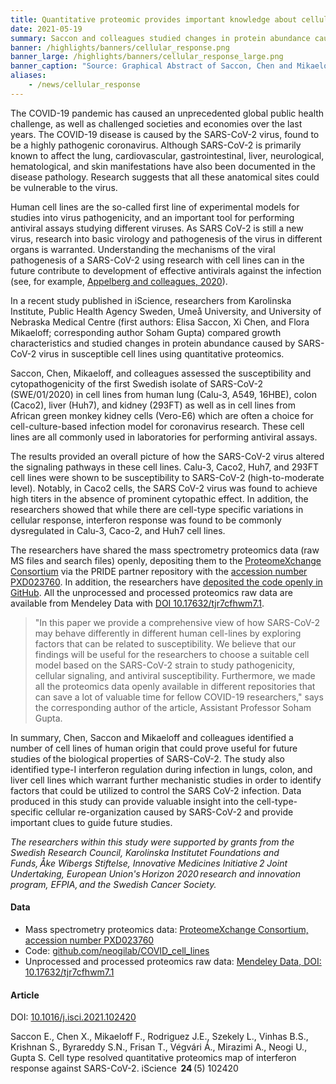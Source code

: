 ```yaml
---
title: Quantitative proteomic provides important knowledge about cellular response against SARS CoV-2
date: 2021-05-19
summary: Saccon and colleagues studied changes in protein abundance caused by SARS-CoV-2 virus in susceptible cell lines using quantitative proteomics. All proteomics were made data openly available in different repositories.
banner: /highlights/banners/cellular_response.png
banner_large: /highlights/banners/cellular_response_large.png
banner_caption: "Source: Graphical Abstract of Saccon, Chen and Mikaeloff et al 2021"
aliases:
    - /news/cellular_response
---
```


The COVID-19 pandemic has caused an unprecedented global public health challenge, as well as challenged societies and economies over the last years. The COVID-19 disease is caused by the SARS-CoV-2 virus, found to be a highly pathogenic coronavirus. Although SARS-CoV-2 is primarily known to affect the lung, cardiovascular, gastrointestinal, liver, neurological, hematological, and skin manifestations have also been documented in the disease pathology. Research suggests that all these anatomical sites could be vulnerable to the virus.

Human cell lines are the so-called first line of experimental models for studies into virus pathogenicity, and an important tool for performing antiviral assays studying different viruses. As SARS CoV-2 is still a new virus, research into basic virology and pathogenesis of the virus in different organs is warranted. Understanding the mechanisms of the viral pathogenesis of a SARS-CoV-2 using research with cell lines can in the future contribute to development of effective antivirals against the infection (see, for example, [Appelberg and colleagues, 2020](https://doi.org/10.1080/22221751.2020.1799723)).

In a recent study published in iScience, researchers from Karolinska Institute, Public Health Agency Sweden, Umeå University, and University of Nebraska Medical Centre (first authors: Elisa Saccon, Xi Chen, and Flora Mikaeloff; corresponding author Soham Gupta) compared growth characteristics and studied changes in protein abundance caused by SARS-CoV-2 virus in susceptible cell lines using quantitative proteomics.

Saccon, Chen, Mikaeloff, and colleagues assessed the susceptibility and cytopathogenicity of the first Swedish isolate of SARS-CoV-2 (SWE/01/2020) in cell lines from human lung (Calu-3, A549, 16HBE), colon (Caco2), liver (Huh7), and kidney (293FT) as well as in cell lines from African green monkey kidney cells (Vero-E6) which are often a choice for cell-culture-based infection model for coronavirus research. These cell lines are all commonly used in laboratories for performing antiviral assays.

The results provided an overall picture of how the SARS-CoV-2 virus altered the signaling pathways in these cell lines. Calu-3, Caco2, Huh7, and 293FT cell lines were shown to be susceptibility to SARS-CoV-2 (high-to-moderate level). Notably, in Caco2 cells, the SARS CoV-2 virus was found to achieve high titers in the absence of prominent cytopathic effect. In addition, the researchers showed that while there are cell-type specific variations in cellular response, interferon response was found to be commonly dysregulated in Calu-3, Caco-2, and Huh7 cell lines.

The researchers have shared the mass spectrometry proteomics data (raw MS files and search files) openly, depositing them to the [ProteomeXchange Consortium](http://proteomecentral.proteomexchange.org) via the PRIDE partner repository with the [accession number PXD023760](http://proteomecentral.proteomexchange.org/cgi/GetDataset?ID=PXD023760). In addition, the researchers have [deposited the code openly in GitHub](https://github.com/neogilab/COVID_cell_lines). All the unprocessed and processed proteomics raw data are available from Mendeley Data with [DOI 10.17632/tjr7cfhwm7.1](https://doi.org/10.17632/tjr7cfhwm7.1).

> "In this paper we provide a comprehensive view of how SARS-CoV-2 may behave differently in different human cell-lines by exploring factors that can be related to susceptibility. We believe that our findings will be useful for the researchers to choose a suitable cell model based on the SARS-CoV-2 strain to study pathogenicity, cellular signaling, and antiviral susceptibility. Furthermore, we made all the proteomics data openly available in different repositories that can save a lot of valuable time for fellow COVID-19 researchers," says the corresponding author of the article, Assistant Professor Soham Gupta.

In summary, Chen, Saccon and Mikaeloff and colleagues identified a number of cell lines of human origin that could prove useful for future studies of the biological properties of SARS-CoV-2. The study also identified type-I interferon regulation during infection in lungs, colon, and liver cell lines which warrant further mechanistic studies in order to identify factors that could be utilized to control the SARS CoV-2 infection. Data produced in this study can provide valuable insight into the cell-type-specific cellular re-organization caused by SARS-CoV-2 and provide important clues to guide future studies.

*The researchers within this study were supported by grants from the Swedish Research Council, Karolinska Institutet Foundations and Funds, Åke Wibergs Stiftelse, Innovative Medicines Initiative 2 Joint Undertaking, European Union's Horizon 2020 research and innovation program, EFPIA, and the Swedish Cancer Society.*

#### Data

- Mass spectrometry proteomics data: [ProteomeXchange Consortium, accession number PXD023760](http://proteomecentral.proteomexchange.org/cgi/GetDataset?ID=PXD023760)
- Code: [github.com/neogilab/COVID_cell_lines](https://github.com/neogilab/COVID_cell_lines)
- Unprocessed and processed proteomics raw data: [Mendeley Data, DOI: 10.17632/tjr7cfhwm7.1](https://doi.org/10.17632/tjr7cfhwm7.1)

#### Article

DOI: [10.1016/j.isci.2021.102420](https://doi.org/10.1016/j.isci.2021.102420)

Saccon E., Chen X., Mikaeloff F., Rodriguez J.E., Szekely L., Vinhas B.S., Krishnan S., Byrareddy S.N., Frisan T., Végvári Á., Mirazimi A., Neogi U., Gupta S. Cell type resolved quantitative proteomics map of interferon response against SARS-CoV-2. iScience  **24** (5) 102420
